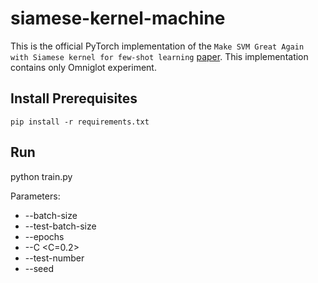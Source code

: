 # siamese-kernel-machine
This is the official PyTorch implementation of the `Make SVM Great Again with Siamese kernel for few-shot learning` [paper](https://openreview.net/pdf?id=B1EVwkqTW).
This implementation contains only Omniglot experiment.

## Install Prerequisites
    pip install -r requirements.txt

## Run
 
 python train.py 

Parameters:
* --batch-size <batch size=256> 
* --test-batch-size <test batch size=256> 
* --epochs <epoch number=200> 
* --C <C=0.2> 
* --test-number <number of test=10>
* --seed <random seed=42>
